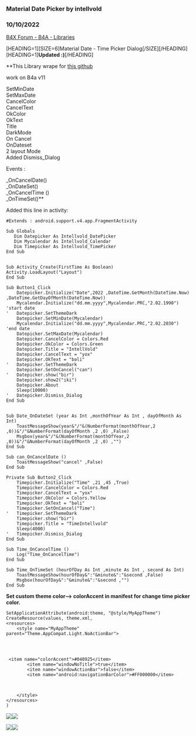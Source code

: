 ### Material Date Picker by intellvold
### 10/10/2022
[B4X Forum - B4A - Libraries](https://www.b4x.com/android/forum/threads/139559/)

[HEADING=1][SIZE=6]Material Date - Time Picker Dialog[/SIZE][/HEADING]  
[HEADING=1]**Updated :)**[/HEADING]  
  
**This Library wrape for [this github](https://github.com/wdullaer/MaterialDateTimePicker)   
  
work on B4a v11  
  
SetMinDate  
SetMaxDate  
CancelColor  
CancelText  
OkColor  
OkText  
Title  
DarkMode  
On Cancel  
OnDateset  
2 layout Mode  
Added Dismiss\_Dialog  
  
  
Events :   
  
\_OnCancelDate()  
\_OnDateSet()  
\_OnCancelTime ()  
\_OnTimeSet()**  
  
  
Added this line in activity:  

```B4X
#Extends : android.support.v4.app.FragmentActivity
```

  
  
  

```B4X
Sub Globals  
   Dim Datepicker As Intellvold_DatePicker  
   Dim Mycalendar As Intellvold_Calendar  
   Dim Timepicker As Intellvold_TimePicker  
End Sub  
  
  
Sub Activity_Create(FirstTime As Boolean)  
Activity.LoadLayout("Layout")  
End Sub  
  
Sub Button1_Click  
    Datepicker.Initialize("Date",2022 ,DateTime.GetMonth(DateTime.Now) ,DateTime.GetDayOfMonth(DateTime.Now))  
    Mycalendar.Initialize("dd.mm.yyyy",Mycalendar.PRC,"2.02.1990") 'start date  
'   Datepicker.SetThemeDark  
    Datepicker.SetMinDate(Mycalendar)  
    Mycalendar.Initialize("dd.mm.yyyy",Mycalendar.PRC,"2.02.2030") 'end date  
    Datepicker.SetMaxDate(Mycalendar)  
    Datepicker.CancelColor = Colors.Red  
    Datepicker.OkColor = Colors.Green  
    Datepicker.Title = "IntellVold"  
    Datepicker.CancelText = "yox"  
    Datepicker.OkText = "bəli"  
'   Datepicker.SetThemeDark  
    Datepicker.SetOnCancel("can")  
'   Datepicker.show("bir")  
    Datepicker.show2("iki")  
    Datepicker.About  
    Sleep(10000)  
'   Datepicker.Dismiss_Dialog  
End Sub  
  
  
Sub Date_OnDateSet (year As Int ,monthOfYear As Int , dayOfMonth As Int)  
    ToastMessageShow(year&"/"&(NumberFormat(monthOfYear,2 ,0))&"/"&NumberFormat(dayOfMonth ,2 ,0) ,False)  
    Msgbox(year&"/"&(NumberFormat(monthOfYear,2 ,0))&"/"&NumberFormat(dayOfMonth ,2 ,0) ,"")  
End Sub  
  
Sub can_OnCancelDate ()  
    ToastMessageShow("cancel" ,False)  
End Sub  
  
Private Sub Button2_Click  
    Timepicker.Initialize("Time" ,21 ,45 ,True)  
    Timepicker.CancelColor = Colors.Red  
    Timepicker.CancelText = "yox"  
    Timepicker.OkColor = Colors.Yellow  
    Timepicker.OkText = "bəli"  
    Timepicker.SetOnCancel("Time")  
'   Timepicker.SetThemeDark  
    Timepicker.show("bir")  
    Timepicker.Title = "TimeIntellvold"  
    Sleep(4000)  
'   Timepicker.Dismiss_Dialog  
End Sub  
  
Sub Time_OnCancelTime ()  
    Log("Time_OnCancelTime")  
End Sub  
  
Sub Time_OnTimeSet (hourOfDay As Int ,minute As Int , second As Int)  
    ToastMessageShow(hourOfDay&":"&minute&":"&second ,False)  
    Msgbox(hourOfDay&":"&minute&":"&second ,"")  
End Sub
```

  
  
  
  
**Set custom theme color—> colorAccent in manifest for change time picker color.**  
  

```B4X
SetApplicationAttribute(android:theme, "@style/MyAppTheme")  
CreateResource(values, theme.xml,  
<resources>  
    <style name="MyAppTheme" parent="Theme.AppCompat.Light.NoActionBar">  
   
   
   
   
 <item name="colorAccent">#040925</item>  
        <item name="windowNoTitle">true</item>  
        <item name="windowActionBar">false</item>  
        <item name="android:navigationBarColor">#FF000000</item>  
   
   
   
    </style>  
</resources>  
)
```

  
  
  
![](https://www.b4x.com/android/forum/attachments/134611)![](https://www.b4x.com/android/forum/attachments/134612)  
  
  
  
  
![](http://intellvold.com/api/FilesMe/date2.gif)![](http://intellvold.com/api/FilesMe/time2.gif)